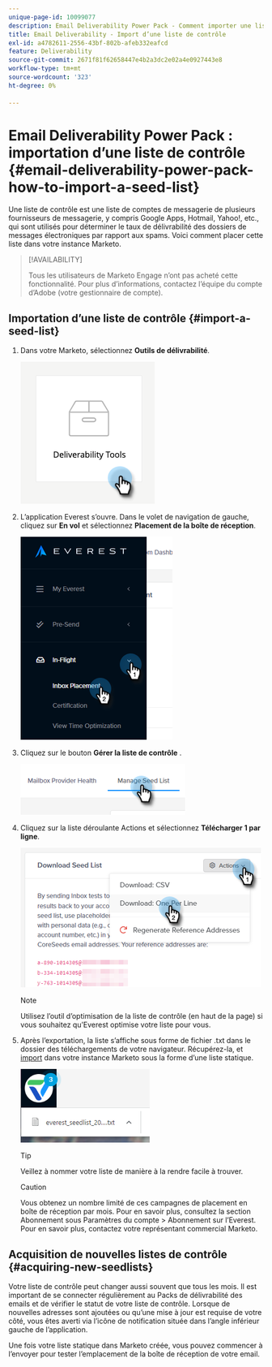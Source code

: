 ```yaml
---
unique-page-id: 10099077
description: Email Deliverability Power Pack - Comment importer une liste de contrôle - Documents Marketo - Documentation du produit
title: Email Deliverability - Import d’une liste de contrôle
exl-id: a4782611-2556-43bf-802b-afeb332eafcd
feature: Deliverability
source-git-commit: 2671f81f62658447e4b2a3dc2e02a4e0927443e8
workflow-type: tm+mt
source-wordcount: '323'
ht-degree: 0%

---
```


# Email Deliverability Power Pack : importation d’une liste de contrôle {#email-deliverability-power-pack-how-to-import-a-seed-list}

Une liste de contrôle est une liste de comptes de messagerie de plusieurs fournisseurs de messagerie, y compris Google Apps, Hotmail, Yahoo!, etc., qui sont utilisés pour déterminer le taux de délivrabilité des dossiers de messages électroniques par rapport aux spams. Voici comment placer cette liste dans votre instance Marketo.

>[!AVAILABILITY]
>
>Tous les utilisateurs de Marketo Engage n’ont pas acheté cette fonctionnalité. Pour plus d’informations, contactez l’équipe du compte d’Adobe (votre gestionnaire de compte).

## Importation d’une liste de contrôle {#import-a-seed-list}

1. Dans votre Marketo, sélectionnez **Outils de délivrabilité**.

   ![](assets/email-deliverability-power-pack-1.png)

1. L’application Everest s’ouvre. Dans le volet de navigation de gauche, cliquez sur **En vol** et sélectionnez **Placement de la boîte de réception**.

   ![](assets/email-deliverability-power-pack-2.png)

1. Cliquez sur le bouton **Gérer la liste de contrôle** .

   ![](assets/email-deliverability-power-pack-3.png)

1. Cliquez sur la liste déroulante Actions et sélectionnez **Télécharger 1 par ligne**.

   ![](assets/email-deliverability-power-pack-4.png)

   >[!NOTE]
   >
   >Utilisez l’outil d’optimisation de la liste de contrôle (en haut de la page) si vous souhaitez qu’Everest optimise votre liste pour vous.

1. Après l’exportation, la liste s’affiche sous forme de fichier .txt dans le dossier des téléchargements de votre navigateur. Récupérez-la, et [import](/help/marketo/getting-started/quick-wins/import-a-list-of-people.md) dans votre instance Marketo sous la forme d’une liste statique.

   ![](assets/email-deliverability-power-pack-5.png)

   >[!TIP]
   >
   >Veillez à nommer votre liste de manière à la rendre facile à trouver.

   >[!CAUTION]
   >
   >Vous obtenez un nombre limité de ces campagnes de placement en boîte de réception par mois. Pour en savoir plus, consultez la section Abonnement sous Paramètres du compte > Abonnement sur l’Everest. Pour en savoir plus, contactez votre représentant commercial Marketo.

## Acquisition de nouvelles listes de contrôle {#acquiring-new-seedlists}

Votre liste de contrôle peut changer aussi souvent que tous les mois. Il est important de se connecter régulièrement au Packs de délivrabilité des emails et de vérifier le statut de votre liste de contrôle. Lorsque de nouvelles adresses sont ajoutées ou qu’une mise à jour est requise de votre côté, vous êtes averti via l’icône de notification située dans l’angle inférieur gauche de l’application.

Une fois votre liste statique dans Marketo créée, vous pouvez commencer à l’envoyer pour tester l’emplacement de la boîte de réception de votre email.
